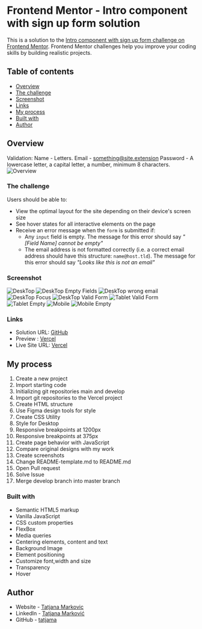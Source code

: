 # Frontend Mentor - Intro component with sign up form solution

This is a solution to the [Intro component with sign up form challenge on Frontend Mentor](https://www.frontendmentor.io/challenges/intro-component-with-signup-form-5cf91bd49edda32581d28fd1). Frontend Mentor challenges help you improve your coding skills by building realistic projects. 

## Table of contents

  - [Overview](#overview)
  - [The challenge](#the-challenge)
  - [Screenshot](#screenshot)
  - [Links](#links)
  - [My process](#my-process)
  - [Built with](#built-with)
  - [Author](#author)

## Overview
Validation:
Name - Letters.
Email - something@site.extension
Password - A lowercase letter, a capital letter, a number, minimum 8 characters.
![Overview](./images/screenshots/signup.jpg)

### The challenge

Users should be able to:

- View the optimal layout for the site depending on their device's screen size
- See hover states for all interactive elements on the page
- Receive an error message when the `form` is submitted if:
  - Any `input` field is empty. The message for this error should say *"[Field Name] cannot be empty"*
  - The email address is not formatted correctly (i.e. a correct email address should have this structure: `name@host.tld`). The message for this error should say *"Looks like this is not an email"*

### Screenshot

![DeskTop](./images/screenshots/desktop.png)
![DeskTop Empty Fields](./images/screenshots/desktop-empty-fields.png)
![DeskTop wrong email](./images/screenshots/desktop-wrong-pass.png)
![DeskTop Focus](./images/screenshots/desktop-focus.png)
![DeskTop Valid Form](./images/screenshots/desktop-validate-form.png)
![Tablet Valid Form](./images/screenshots/tablet-valid.png)
![Tablet Empty](./images/screenshots/tablet-empty.png)
![Mobile](./images/screenshots/mobile.png)
![Mobile Empty](./images/screenshots/mobile-empty.png)

### Links

- Solution URL: [GitHub](https://github.com/tatjama/bonus-zadatak3-signup-form/tree/develop)
- Preview : [Vercel](https://bonus-zadatak3-signup-form-fp7wb5mit-tatjana.vercel.app/)
- Live Site URL: [Vercel](https://bonus-zadatak3-signup-form.vercel.app/)

## My process

1. Create a new project
2. Import starting code
3. Initializing git repositories main and develop
4. Import git repositories to the Vercel project
5. Create HTML structure
6. Use Figma design tools for style
7. Create CSS Utility
8. Style for Desktop
9. Responsive breakpoints at 1200px
10. Responsive breakpoints at 375px
11. Create page behavior with JavaScript
12. Compare original designs with my work
13. Create screenshots
14. Change README-template.md to README.md
15. Open Pull request
16. Solve Issue
17. Merge develop branch into master branch
### Built with

- Semantic HTML5 markup
- Vanilla JavaScript
- CSS custom properties
- FlexBox
- Media queries
- Centering elements, content and text
- Background Image
- Element positioning
- Customize font,width and size
- Transparency
- Hover
## Author

- Website - [Tatjana Markovic](https://my-react-portfolio-tatjana.vercel.app/)
- LinkedIn - [Tatjana Marković](https://www.linkedin.com/in/tatjana-markovi%C4%87-919501189/)
- GitHub - [tatjama](https://github.com/tatjama)
